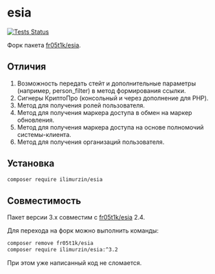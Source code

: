 # esia

[![Tests Status](https://github.com/ilimurzin/esia/actions/workflows/tests.yml/badge.svg)](https://github.com/ilimurzin/esia/actions/workflows/tests.yml)

Форк пакета [fr05t1k/esia](https://github.com/fr05t1k/esia).

## Отличия

1. Возможность передать стейт и дополнительные параметры (например, person_filter) в метод формирования ссылки.
2. Сигнеры КриптоПро (консольный и через дополнение для PHP).
3. Метод для получения ролей пользователя.
4. Метод для получения маркера доступа в обмен на маркер обновления.
5. Метод для получения маркера доступа на основе полномочий системы-клиента.
6. Метод для получения организаций пользователя.

## Установка

```sh
composer require ilimurzin/esia
```

## Совместимость

Пакет версии 3.x совместим с [fr05t1k/esia](https://github.com/fr05t1k/esia) 2.4.

Для перехода на форк можно выполнить команды:

```sh
composer remove fr05t1k/esia
composer require ilimurzin/esia:^3.2
```

При этом уже написанный код не сломается.
